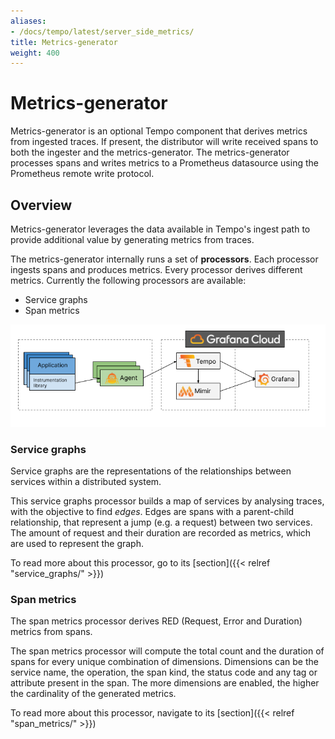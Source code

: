 ```yaml
---
aliases:
- /docs/tempo/latest/server_side_metrics/
title: Metrics-generator
weight: 400
---
```


# Metrics-generator

Metrics-generator is an optional Tempo component that derives metrics from ingested traces. 
If present, the distributor will write received spans to both the ingester and the metrics-generator.
The metrics-generator processes spans and writes metrics to a Prometheus datasource using the Prometheus remote write protocol.

## Overview

Metrics-generator leverages the data available in Tempo's ingest path to provide additional value by generating metrics from traces.

The metrics-generator internally runs a set of **processors**.
Each processor ingests spans and produces metrics.
Every processor derives different metrics. Currently the following processors are available:
- Service graphs
- Span metrics

<p align="center"><img src="server-side-metrics-arch-overview.png" alt="Service metrics architecture"></p>

### Service graphs

Service graphs are the representations of the relationships between services within a distributed system.

This service graphs processor builds a map of services by analysing traces, with the objective to find _edges_.
Edges are spans with a parent-child relationship, that represent a jump (e.g. a request) between two services.
The amount of request and their duration are recorded as metrics, which are used to represent the graph.

To read more about this processor, go to its [section]({{< relref "service_graphs/" >}})

### Span metrics

The span metrics processor derives RED (Request, Error and Duration) metrics from spans.

The span metrics processor will compute the total count and the duration of spans for every unique combination of dimensions.
Dimensions can be the service name, the operation, the span kind, the status code and any tag or attribute present in the span.
The more dimensions are enabled, the higher the cardinality of the generated metrics.

To read more about this processor, navigate to its [section]({{< relref "span_metrics/" >}})





